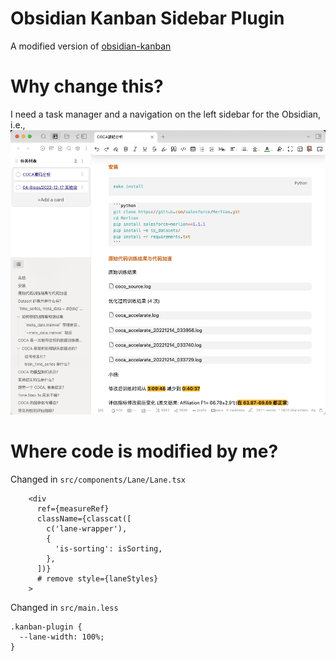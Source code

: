 # Obsidian Kanban Sidebar Plugin
A modified version of [obsidian-kanban](https://github.com/mgmeyers/obsidian-kanban)


# Why change this?
I need a task manager and a navigation on the left sidebar for the Obsidian, i.e., 
![](./imgs/HOME.png)

# Where code is modified by me?

Changed in `src/components/Lane/Lane.tsx`
```
    <div
      ref={measureRef}
      className={classcat([
        c('lane-wrapper'),
        {
          'is-sorting': isSorting,
        },
      ])}
      # remove style={laneStyles}
    >
```

Changed in `src/main.less`
``` 
.kanban-plugin {
  --lane-width: 100%;
}
```
